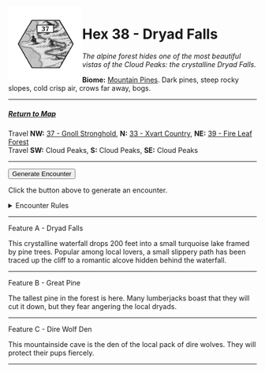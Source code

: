
<img align="left" width=150px src="/images/Hexes/hex37.png">
<h1>Hex 38 - Dryad Falls</h1>

*The alpine forest hides one of the most beautiful vistas of the Cloud Peaks: the crystalline Dryad Falls.*

**Biome:** <u>Mountain Pines</u>. Dark pines, steep rocky slopes, cold crisp air, crows far away, bogs.

---

##### [Return to Map](https://saltygoo.github.io/2024/12/31/BGHex/)
Travel **NW:** [37 - Gnoll Stronghold](/pages/BaldurHex/37-Gnoll), **N:** [33 - Xvart Country](/pages/BaldurHex/38-Xvart), **NE:** [39 - Fire Leaf Forest](/pages/BaldurHex/39-Fireleaf)<br>
Travel **SW:** Cloud Peaks, **S:** Cloud Peaks, **SE:** Cloud Peaks

 ---
 
<button id="generateText" >Generate Encounter</button> <br>

<span class="grey" id="result" style="height: 75px;"> Click the button above to generate an encounter. </span>

<details markdown="1">
<summary>Encounter Rules</summary>
Generate an encounter the first time the party goes to one of this hex's features and every 12 hours. Encounters can happen on the way to the location or at the destination. If an encounter would happen while the party rests, good survival skills while setting up camp make the encounter happen after the full rest is completed. Search the [Baldur's Gate Wiki](https://baldursgate.fandom.com/wiki/Baldur%27s_Gate_Wiki) for information on named NPC. Do not hesitate to replace any named NPC by one the players have already met from time to time! It makes for a better story.
</details>

 ---

<span class="blacktitle"> Feature A - Dryad Falls</span>

This crystalline waterfall drops 200 feet into a small turquoise lake framed by pine trees. Popular among local lovers, a small slippery path has been traced up the cliff to a romantic alcove hidden behind the waterfall.

---

<span class="blacktitle"> Feature B - Great Pine</span>

The tallest pine in the forest is here. Many lumberjacks boast that they will cut it down, but they fear angering the local dryads.

---

<span class="blacktitle"> Feature C - Dire Wolf Den</span>

This mountainside cave is the den of the local pack of dire wolves. They will protect their pups fiercely.

---

<script>
    const climate1 = "Mountain";
    const climate2 = "Evergreen";
</script>
<script src="/scripts/BGencounter.js"></script>
